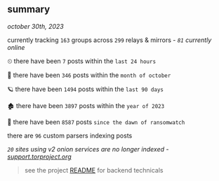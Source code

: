 
## summary
_october 30th, 2023_

currently tracking `163` groups across `299` relays & mirrors - _`81` currently online_

⏲ there have been `7` posts within the `last 24 hours`

🦈 there have been `346` posts within the `month of october`

🪐 there have been `1494` posts within the `last 90 days`

🏚 there have been `3897` posts within the `year of 2023`

🦕 there have been `8587` posts `since the dawn of ransomwatch`

there are `96` custom parsers indexing posts

_`20` sites using v2 onion services are no longer indexed - [support.torproject.org](https://support.torproject.org/onionservices/v2-deprecation/)_

> see the project [README](https://github.com/joshhighet/ransomwatch#ransomwatch--) for backend technicals
